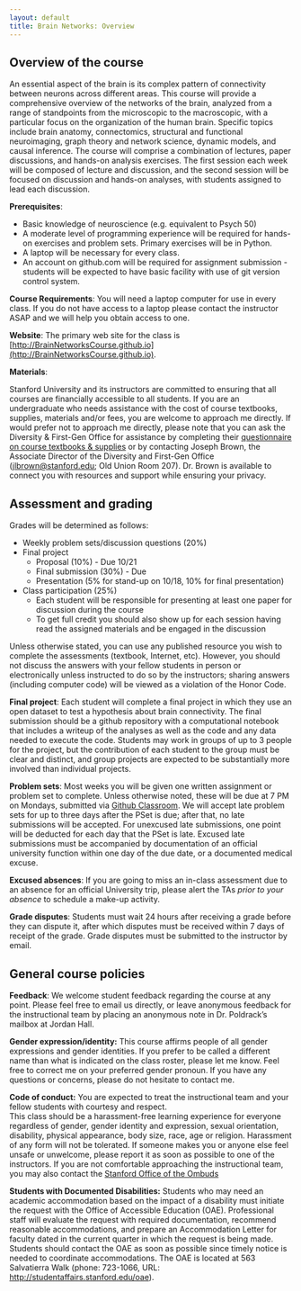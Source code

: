 ```yaml
---
layout: default
title: Brain Networks: Overview
---
```


## Overview of the course

An essential aspect of the brain is its complex pattern of connectivity between neurons across different areas.  This course will provide a comprehensive overview of the networks of the brain, analyzed from a range of standpoints from the microscopic to the macroscopic, with a particular focus on the organization of the human brain.  Specific topics include brain anatomy, connectomics, structural and functional neuroimaging, graph theory and network science, dynamic models, and causal inference. The course will comprise a combination of lectures, paper discussions, and hands-on analysis exercises.   The first session each week will be composed of lecture and discussion, and the second session will be focused on discussion and hands-on analyses, with students assigned to lead each discussion.

**Prerequisites**:

- Basic knowledge of neuroscience (e.g. equivalent to Psych 50)
- A moderate level of programming experience will be required for hands-on exercises and problem sets. Primary exercises will be in Python.
- A laptop will be necessary for every class.
- An account on github.com will be required for assignment submission - students will be expected to have basic facility with use of git version control system.

**Course Requirements**:  You will need a laptop computer for use in every class.  If you do not have access to a laptop please contact the instructor ASAP and we will help you obtain access to one.  

**Website**: The primary web site for the class is [http://BrainNetworksCourse.github.io](http://BrainNetworksCourse.github.io).  

**Materials**:

Stanford University and its instructors are committed to ensuring that all courses are financially accessible to all students. If you are an undergraduate who needs assistance with the cost of course textbooks, supplies, materials and/or fees, you are welcome to approach me directly. If would prefer not to approach me directly, please note that you can ask the Diversity & First-Gen Office for assistance by completing their [questionnaire on course textbooks & supplies](http://tinyurl.com/jpqbarn) or by contacting Joseph Brown, the Associate Director of the Diversity and First-Gen Office (jlbrown@stanford.edu; Old Union Room 207). Dr. Brown is available to connect you with resources and support while ensuring your privacy.

## Assessment and grading

Grades will be determined as follows:

- Weekly problem sets/discussion questions (20%)
- Final project
    - Proposal (10%) - Due 10/21
    - Final submission (30%) - Due
    - Presentation (5% for stand-up on 10/18, 10% for final presentation)
- Class participation (25%)
    - Each student will be responsible for presenting at least one paper for discussion during the course
    - To get full credit you should also show up for each session having read the assigned materials and be engaged in the discussion

Unless otherwise stated, you can use any published resource you wish to complete the assessments (textbook, Internet, etc).  However, you should not discuss the answers with your fellow students in person or electronically unless instructed to do so by the instructors; sharing answers (including computer code) will be viewed as a violation of the Honor Code.

**Final project**:
Each student will complete a final project in which they use an open dataset to test a hypothesis about brain connectivity.  The final submission should be a github repository with a computational notebook that includes a writeup of the analyses as well as the code and any data needed to execute the code.  Students may work in groups of up to 3 people for the project, but the contribution of each student to the group must be clear and distinct, and group projects are expected to be substantially more involved than individual projects.

**Problem sets**: Most weeks you will be given one written assignment or problem set to complete.  Unless otherwise noted, these will be due at 7 PM on Mondays, submitted via [Github Classroom](https://classroom.github.com/classrooms/42592663-brainnetworkscourse). We will accept late problem sets for up to three days after the PSet is due; after that, no late submissions will be accepted.  For unexcused late submissions, one point will be deducted for each day that the PSet is late.  Excused late submissions must be accompanied by documentation of an official university function within one day of the due date, or a documented medical excuse.

**Excused absences**: If you are going to miss an in-class assessment due to an absence for an official University trip, please alert the TAs *prior to your absence* to schedule a make-up activity.

**Grade disputes**:  Students must wait 24 hours after receiving a grade before they can dispute it, after which disputes must be received within 7 days of receipt of the grade. Grade disputes must be submitted to the instructor by email.

## General course policies
**Feedback**: We welcome student feedback regarding the course at any point.  Please feel free to email us directly, or leave anonymous feedback for the instructional team by placing an anonymous note in Dr. Poldrack’s mailbox at Jordan Hall.  

**Gender expression/identity:**
This course affirms people of all gender expressions and gender identities. If you prefer to be called a different name than what is indicated on the class roster, please let me know. Feel free to correct me on your preferred gender pronoun. If you have any questions or concerns, please do not hesitate to contact me.

**Code of conduct:**
You are expected to treat the instructional team and your fellow students with courtesy and respect.  
This class should be a harassment-free learning experience for everyone regardless of gender, gender identity and expression, sexual orientation, disability, physical appearance, body size, race, age or religion. Harassment of any form will not be tolerated.
If someone makes you or anyone else feel unsafe or unwelcome, please report it as soon as possible to one of the instructors. If you are not comfortable approaching the instructional team, you may also contact the [Stanford Office of the Ombuds](https://ombuds.stanford.edu/)

**Students with Documented Disabilities:**
Students who may need an academic accommodation based on the impact of a disability must initiate the request with the Office of Accessible Education (OAE).  Professional staff will evaluate the request with required documentation, recommend reasonable accommodations, and prepare an Accommodation Letter for faculty dated in the current quarter in which the request is being made. Students should contact the OAE as soon as possible since timely notice is needed to coordinate accommodations.  The OAE is located at 563 Salvatierra Walk (phone: 723-1066, URL: http://studentaffairs.stanford.edu/oae).
